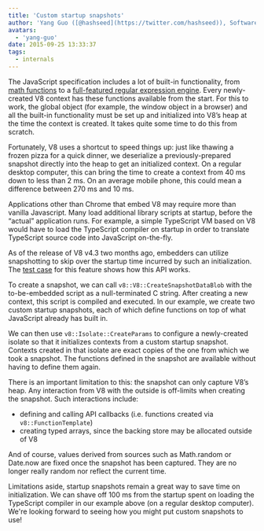 ```yaml
---
title: 'Custom startup snapshots'
author: 'Yang Guo ([@hashseed](https://twitter.com/hashseed)), Software Engineer and engine pre-heater supplier'
avatars:
  - 'yang-guo'
date: 2015-09-25 13:33:37
tags:
  - internals
---
```

The JavaScript specification includes a lot of built-in functionality, from [math functions](https://developer.mozilla.org/en/docs/Web/JavaScript/Reference/Global_Objects/Math) to a [full-featured regular expression engine](https://developer.mozilla.org/en/docs/Web/JavaScript/Guide/Regular_Expressions). Every newly-created V8 context has these functions available from the start. For this to work, the global object (for example, the window object in a browser) and all the built-in functionality must be set up and initialized into V8’s heap at the time the context is created. It takes quite some time to do this from scratch.

Fortunately, V8 uses a shortcut to speed things up: just like thawing a frozen pizza for a quick dinner, we deserialize a previously-prepared snapshot directly into the heap to get an initialized context. On a regular desktop computer, this can bring the time to create a context from 40 ms down to less than 2 ms. On an average mobile phone, this could mean a difference between 270 ms and 10 ms.

Applications other than Chrome that embed V8 may require more than vanilla Javascript. Many load additional library scripts at startup, before the “actual” application runs. For example, a simple TypeScript VM based on V8 would have to load the TypeScript compiler on startup in order to translate TypeScript source code into JavaScript on-the-fly.

As of the release of V8 v4.3 two months ago, embedders can utilize snapshotting to skip over the startup time incurred by such an initialization. The [test case](https://chromium.googlesource.com/v8/v8.git/+/4.5.103.9/test/cctest/test-serialize.cc#661) for this feature shows how this API works.

To create a snapshot, we can call `v8::V8::CreateSnapshotDataBlob` with the to-be-embedded script as a null-terminated C string. After creating a new context, this script is compiled and executed. In our example, we create two custom startup snapshots, each of which define functions on top of what JavaScript already has built in.

We can then use `v8::Isolate::CreateParams` to configure a newly-created isolate so that it initializes contexts from a custom startup snapshot. Contexts created in that isolate are exact copies of the one from which we took a snapshot. The functions defined in the snapshot are available without having to define them again.

There is an important limitation to this: the snapshot can only capture V8’s heap. Any interaction from V8 with the outside is off-limits when creating the snapshot. Such interactions include:

- defining and calling API callbacks (i.e. functions created via `v8::FunctionTemplate`)
- creating typed arrays, since the backing store may be allocated outside of V8

And of course, values derived from sources such as Math.random or Date.now are fixed once the snapshot has been captured. They are no longer really random nor reflect the current time.

Limitations aside, startup snapshots remain a great way to save time on initialization. We can shave off 100 ms from the startup spent on loading the TypeScript compiler in our example above (on a regular desktop computer). We're looking forward to seeing how you might put custom snapshots to use!
